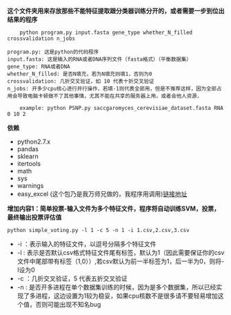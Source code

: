 **这个文件夹用来存放那些不能特征提取跟分类器训练分开的，或者需要一步到位出结果的程序**

```
	python program.py input.fasta gene_type whether_N_filled crossvalidation n_jobs
```
```
program.py: 这是python的代码程序
input.fasta: 这是输入的RNA或者DNA序列文件（fasta格式）（平衡数据集）
gene_type: RNA或者DNA
whether_N_filled: 是否N填充，若为N填充则填1，否则为0
crossvalidation: 几折交叉验证，如 10 代表十折交叉验证
n_jobs: 开多少cpu核心进行并行操作，若填-1则代表全部用，但是不推荐这样，因为全部占用会导致电脑卡顿做不了其他事情，尤其不能在共享的服务器上用，或者会他人资源，
```
```
	example: python PSNP.py saccgaromyces_cerevisiae_dataset.fasta RNA 0 10 2
```
**依赖**
* python2.7.x
* pandas
* sklearn
* itertools
* math
* sys
* warnings
* easy_excel (这个包乃是我万师兄做的，我程序用调用)[链接地址](https://github.com/ShixiangWan/Easy-Classify)

**增加内容1：简单投票-输入文件为多个特征文件，程序将自动训练SVM，投票，最终输出投票评估值**
```
python simple_voting.py -l 1 -c 5 -n 1 -i 1.csv,2.csv,3.csv
```
* -i ：表示输入的特征文件，以逗号分隔多个特征文件
* -l : 表示是否默认csv格式特征文件尾有标签，默认为1（因此需要保证你的csv文件中尾部带有标签（1,0））,若csv默认为前一半标签为1，后一半为0，则将-l设为0
* -c ：几折交叉验证，5 代表五折交叉验证
* -n : 是否开多进程在单个数据集训练的时候，因为是多个数据集，所以已经实现了多进程，这边设置为1较为稳妥，如果cpu核数不是很多请不要轻易增加这个值，否则可能出现不知名bug